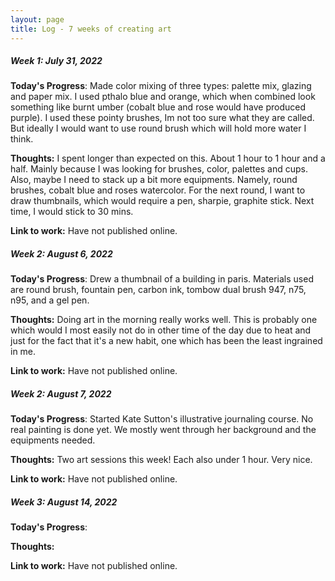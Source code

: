 ```yaml
---
layout: page
title: Log - 7 weeks of creating art
---
```



##### Week 1: July 31, 2022

**Today's Progress**: Made color mixing of three types: palette mix, glazing and paper mix. I used pthalo blue and orange, which when combined look something like burnt umber (cobalt blue and rose would have produced purple). I used these pointy brushes, Im not too sure what they are called. But ideally I would want to use round brush which will hold more water I think. 


**Thoughts:** I spent longer than expected on this. About 1 hour to 1 hour and a half. Mainly because I was looking for brushes, color, palettes and cups. Also, maybe I need to stack up a bit more equipments. Namely, round brushes, cobalt blue and roses watercolor. For the next round, I want to draw thumbnails, which would require a pen, sharpie, graphite stick. Next time, I would stick to 30 mins.


**Link to work:** Have not published online.



<div class="divider"></div>

##### Week 2: August 6, 2022

**Today's Progress**: Drew a thumbnail of a building in paris. Materials used are round brush, fountain pen, carbon ink, tombow dual brush 947, n75, n95, and a gel pen.


**Thoughts:** Doing art in the morning really works well. This is probably one which would I most easily not do in other time of the day due to heat and just for the fact that it's a new habit, one which has been the least ingrained in me.


**Link to work:** Have not published online.



<div class="divider"></div>

##### Week 2: August 7, 2022

**Today's Progress**: Started Kate Sutton's illustrative journaling course. No real painting is done yet. We mostly went through her background and the equipments needed.


**Thoughts:** Two art sessions this week! Each also under 1 hour. Very nice. 


**Link to work:** Have not published online.



<div class="divider"></div>

##### Week 3: August 14, 2022

**Today's Progress**: 

**Thoughts:** 


**Link to work:** Have not published online.



<div class="divider"></div>






